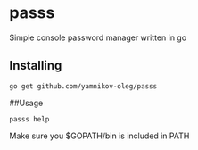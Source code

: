 # passs
Simple console password manager written in go

## Installing
```
go get github.com/yamnikov-oleg/passs
```

##Usage
```
passs help
```
Make sure you $GOPATH/bin is included in PATH
